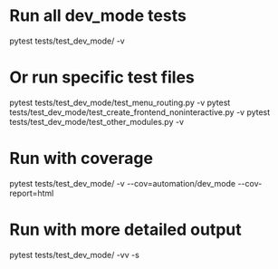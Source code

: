 # Run all dev_mode tests

pytest tests/test_dev_mode/ -v

# Or run specific test files

pytest tests/test_dev_mode/test_menu_routing.py -v
pytest tests/test_dev_mode/test_create_frontend_noninteractive.py -v
pytest tests/test_dev_mode/test_other_modules.py -v

# Run with coverage

pytest tests/test_dev_mode/ -v --cov=automation/dev_mode --cov-report=html

# Run with more detailed output

pytest tests/test_dev_mode/ -vv -s
